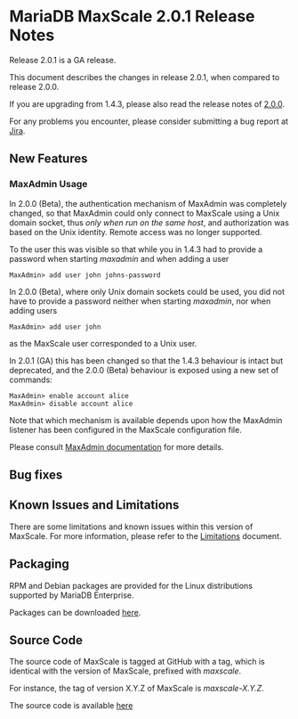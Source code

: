 # MariaDB MaxScale 2.0.1 Release Notes

Release 2.0.1 is a GA release.

This document describes the changes in release 2.0.1, when compared to
release 2.0.0.

If you are upgrading from 1.4.3, please also read the release notes
of [2.0.0](./MaxScale-2.0.0-Release-Notes.md).

For any problems you encounter, please consider submitting a bug
report at [Jira](https://jira.mariadb.org).

## New Features

### MaxAdmin Usage

In 2.0.0 (Beta), the authentication mechanism of MaxAdmin was completely
changed, so that MaxAdmin could only connect to MaxScale using a Unix domain
socket, thus _only when run on the same host_, and authorization was based
on the Unix identity. Remote access was no longer supported.

To the user this was visible so that while you in 1.4.3 had to provide
a password when starting _maxadmin_ and when adding a user
```
MaxAdmin> add user john johns-password
```
In 2.0.0 (Beta), where only Unix domain sockets could be used, you did not
have to provide a password neither when starting _maxadmin_, nor when adding
users
```
MaxAdmin> add user john
```
as the MaxScale user corresponded to a Unix user.

In 2.0.1 (GA) this has been changed so that the 1.4.3 behaviour is intact
but deprecated, and the 2.0.0 (Beta) behaviour is exposed using a new set
of commands:
```
MaxAdmin> enable account alice
MaxAdmin> disable account alice
```

Note that which mechanism is available depends upon how the MaxAdmin
listener has been configured in the MaxScale configuration file.

Please consult
[MaxAdmin documentation](../Reference/MaxAdmin.md) for more details.

## Bug fixes


## Known Issues and Limitations

There are some limitations and known issues within this version of MaxScale.
For more information, please refer to the [Limitations](../About/Limitations.md) document.

## Packaging

RPM and Debian packages are provided for the Linux distributions supported
by MariaDB Enterprise.

Packages can be downloaded [here](https://mariadb.com/resources/downloads).

## Source Code

The source code of MaxScale is tagged at GitHub with a tag, which is identical
with the version of MaxScale, prefixed with _maxscale_.

For instance, the tag of version X.Y.Z of MaxScale
is _maxscale-X.Y.Z_.

The source code is available [here](https://github.com/mariadb-corporation/MaxScale)
